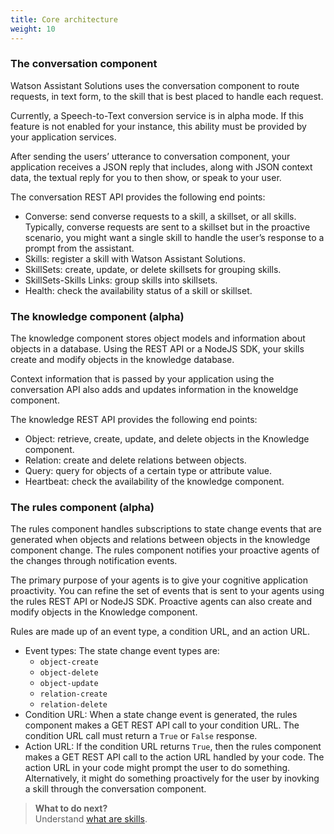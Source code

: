 ```yaml
---
title: Core architecture
weight: 10
---
```

### The conversation component
Watson Assistant Solutions uses the conversation component to route requests, in text form, to the skill that is best placed to handle each request.

Currently, a Speech-to-Text conversion service is in alpha mode. If this feature is not enabled for your instance, this ability must be provided by your application services.

After sending the users’ utterance to conversation component, your application receives a JSON reply that includes, along with JSON context data, the textual reply for you to then show, or speak to your user.

The conversation REST API provides the following end points:
- Converse: send converse requests to a skill, a skillset, or all skills.  Typically, converse requests are sent to a skillset but in the proactive scenario, you might want a single skill to handle the user’s response to a prompt from the assistant.
- Skills: register a skill with Watson Assistant Solutions.
- SkillSets: create, update, or delete skillsets for grouping skills.
- SkillSets-Skills Links: group skills into skillsets.
- Health: check the availability status of a skill or skillset.

###  The knowledge component (alpha)
The knowledge component stores object models and information about objects in a database. Using the REST API or a NodeJS SDK, your skills create and modify objects in the knowledge database.

Context information that is passed by your application using the conversation API also adds and updates information in the knoweldge component.

The knowledge REST API provides the following end points:
- Object:  retrieve, create, update, and delete objects in the Knowledge component.
- Relation: create and delete relations between objects.
- Query: query for objects of a certain type or attribute value.
- Heartbeat: check the availability of the knowledge component.

### The rules component (alpha)
The rules component handles subscriptions to state change events that are generated when objects and relations between objects in the knowledge component change.  The rules component notifies your proactive agents of the changes through notification events.

The primary purpose of your agents is to give your cognitive application proactivity. You can refine the set of events that is sent to your agents using the rules REST API or NodeJS SDK.  Proactive agents can also create and modify objects in the Knowledge component.

Rules are made up of an event type, a condition URL, and an action URL.
- Event types: The state change event types are:
  - `object-create`
  - `object-delete `
  - `object-update`
  - `relation-create`
  - `relation-delete`
- Condition URL: When a state change event is generated, the rules component makes a GET REST API call to your condition URL. The condition URL call must return a `True` or `False` response.
- Action URL: If the condition URL returns `True`, then the rules component makes a GET REST API call to the action URL handled by your code. The action URL in your code might prompt the user to do something.  Alternatively, it might do something proactively for the user by inovking a skill through the conversation component.

> **What to do next?**<br/>
Understand [what are skills]({{site.baseurl}}/skill/what-are-they).
